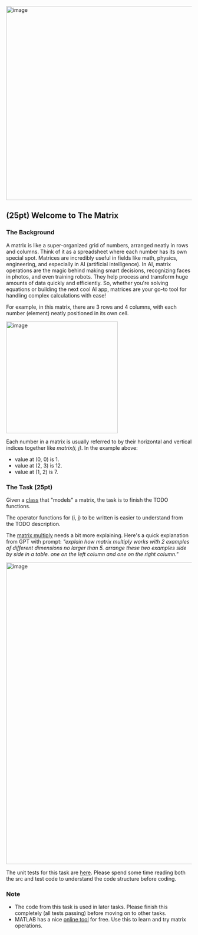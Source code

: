 <img width="526" alt="image" src="https://github.com/a-teaching-goose/CSS342A-2024-Summer/assets/252020/f0b4e035-8a77-4f99-8b82-c14885a4a29b">

## (25pt) Welcome to The Matrix

### The Background
A matrix is like a super-organized grid of numbers, arranged neatly in rows and columns. Think of it as a spreadsheet where each number has its own special spot. Matrices are incredibly useful in fields like math, physics, engineering, and especially in AI (artificial intelligence). In AI, matrix operations are the magic behind making smart decisions, recognizing faces in photos, and even training robots. They help process and transform huge amounts of data quickly and efficiently. So, whether you're solving equations or building the next cool AI app, matrices are your go-to tool for handling complex calculations with ease!

For example, in this matrix, there are 3 rows and 4 columns, with each number (element) neatly positioned in its own cell.

<img width="303" alt="image" src="https://github.com/a-teaching-goose/CSS342A-2024-Summer/assets/252020/dc100376-b29e-4421-bfdb-426b4a0bda1f">

Each number in a matrix is usually referred to by their horizontal and vertical indices together like *matrix(i, j)*. In the example above:
- value at (0, 0) is 1.
- value at (2, 3) is 12.
- value at (1, 2) is 7.

### The Task (25pt)

Given a [class](https://github.com/a-teaching-goose/2024-summer-342-hw-2/blob/main/src/task_1/matrix.hpp) that "models" a matrix, the task is to finish the TODO functions.

The operator functions for (i, j) to be written is easier to understand from the TODO description.

The [matrix multiply](https://github.com/a-teaching-goose/2024-summer-342-hw-2/blob/main/src/task_1/matrix.hpp#L114) needs a bit more explaining. Here's a quick explanation from GPT with prompt: *"explain how matrix multiply works with 2 examples of different dimensions no larger than 5. arrange these two examples side by side in a table. one on the left column and one on the right column."*

<img width="818" alt="image" src="https://github.com/a-teaching-goose/CSS342A-2024-Summer/assets/252020/ba5cc10a-ae13-4036-a451-0152a8a20c6c">

The unit tests for this task are [here](https://github.com/a-teaching-goose/2024-summer-342-hw-2/blob/main/test/unit_test_task_1.cpp). Please spend some time reading both the src and test code to understand the code structure before coding.

### Note

- The code from this task is used in later tasks. Please finish this completely (all tests passing) before moving on to other tasks.
- MATLAB has a nice [online tool](https://matlab.mathworks.com/) for free. Use this to learn and try matrix operations.
